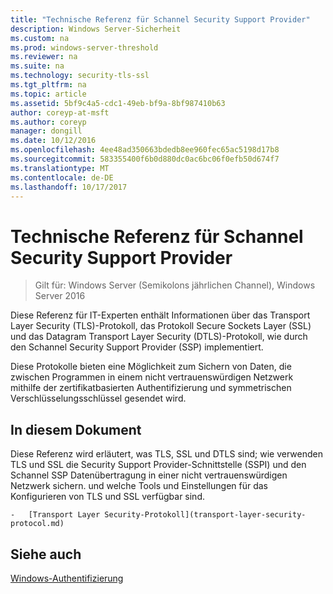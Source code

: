 ```yaml
---
title: "Technische Referenz für Schannel Security Support Provider"
description: Windows Server-Sicherheit
ms.custom: na
ms.prod: windows-server-threshold
ms.reviewer: na
ms.suite: na
ms.technology: security-tls-ssl
ms.tgt_pltfrm: na
ms.topic: article
ms.assetid: 5bf9c4a5-cdc1-49eb-bf9a-8bf987410b63
author: coreyp-at-msft
ms.author: coreyp
manager: dongill
ms.date: 10/12/2016
ms.openlocfilehash: 4ee48ad350663bdedb8ee960fec65ac5198d17b8
ms.sourcegitcommit: 583355400f6b0d880dc0ac6bc06f0efb50d674f7
ms.translationtype: MT
ms.contentlocale: de-DE
ms.lasthandoff: 10/17/2017
---
```

# <a name="schannel-security-support-provider-technical-reference"></a>Technische Referenz für Schannel Security Support Provider

>Gilt für: Windows Server (Semikolons jährlichen Channel), Windows Server 2016

Diese Referenz für IT-Experten enthält Informationen über das Transport Layer Security (TLS)-Protokoll, das Protokoll Secure Sockets Layer (SSL) und das Datagram Transport Layer Security (DTLS)-Protokoll, wie durch den Schannel Security Support Provider (SSP) implementiert.

Diese Protokolle bieten eine Möglichkeit zum Sichern von Daten, die zwischen Programmen in einem nicht vertrauenswürdigen Netzwerk mithilfe der zertifikatbasierten Authentifizierung und symmetrischen Verschlüsselungsschlüssel gesendet wird.

## <a name="w2k3tr_schan_intro"></a>In diesem Dokument
Diese Referenz wird erläutert, was TLS, SSL und DTLS sind; wie verwenden TLS und SSL die Security Support Provider-Schnittstelle (SSPI) und den Schannel SSP Datenübertragung in einer nicht vertrauenswürdigen Netzwerk sichern. und welche Tools und Einstellungen für das Konfigurieren von TLS und SSL verfügbar sind.


    -   [Transport Layer Security-Protokoll](transport-layer-security-protocol.md)

## <a name="see-also"></a>Siehe auch
[Windows-Authentifizierung](https://technet.microsoft.com/library/cc755284.aspx)



